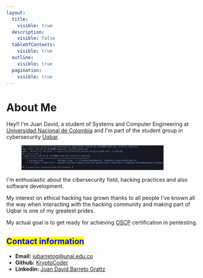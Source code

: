```yaml
---
layout:
  title:
    visible: true
  description:
    visible: false
  tableOfContents:
    visible: true
  outline:
    visible: true
  pagination:
    visible: true
---
```


# About Me

Hey!! I'm Juan David, a student of Systems and Computer Engineering at [Universidad Nacional de Colombia](https://unal.edu.co/) and I'm part of the student group in cybersecurity [Uqbar](https://www.instagram.com/uqbarun/).

<figure><img src="../.gitbook/assets/image (18).png" alt="" width="375"><figcaption></figcaption></figure>

I'm enthusiastic about the cibersecurity field, hacking practices and also software development.

My interest on ethical hacking has grown thanks to all people I've known all the way when interacting with the hacking community and making part of Uqbar is one of my greatest prides.

My actual goal is to get ready for achieving [OSCP](https://www.offsec.com/courses/pen-200/) certification in pentesting.

## <mark style="color:blue;">Contact information</mark>

* **Email:** [jubarretog@unal.edu.co](https://app.gitbook.com/u/cdbSbVEtWCP0IKRHa0p28S49E1o2)
* **Github:** [KryptoCoder](https://github.com/jubarretog)
* **Linkedin:** [Juan David Barreto Grattz](https://www.linkedin.com/in/juan-david-barreto-grattz/)
